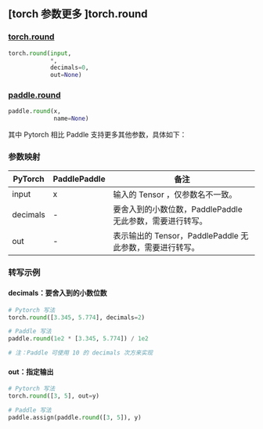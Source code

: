 ## [torch 参数更多 ]torch.round
### [torch.round](https://pytorch.org/docs/stable/generated/torch.round.html?highlight=round#torch.round)

```python
torch.round(input,
            *,
            decimals=0,
            out=None)
```

### [paddle.round](https://www.paddlepaddle.org.cn/documentation/docs/zh/api/paddle/round_cn.html#round)

```python
paddle.round(x,
             name=None)
```

其中 Pytorch 相比 Paddle 支持更多其他参数，具体如下：
### 参数映射
| PyTorch       | PaddlePaddle | 备注                                                   |
| ------------- | ------------ | ------------------------------------------------------ |
| input         | x            | 输入的 Tensor ，仅参数名不一致。                                      |
| decimals      | -            | 要舍入到的小数位数，PaddlePaddle 无此参数，需要进行转写。               |
| out           | -            | 表示输出的 Tensor，PaddlePaddle 无此参数，需要进行转写。               |


### 转写示例
#### decimals：要舍入到的小数位数
```python
# Pytorch 写法
torch.round([3.345, 5.774], decimals=2)

# Paddle 写法
paddle.round(1e2 * [3.345, 5.774]) / 1e2

# 注：Paddle 可使用 10 的 decimals 次方来实现
```

#### out：指定输出
```python
# Pytorch 写法
torch.round([3, 5], out=y)

# Paddle 写法
paddle.assign(paddle.round([3, 5]), y)
```
